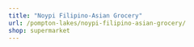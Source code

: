 ```yaml
---
title: "Noypi Filipino-Asian Grocery"
url: /pompton-lakes/noypi-filipino-asian-grocery/
shop: supermarket
---
```

